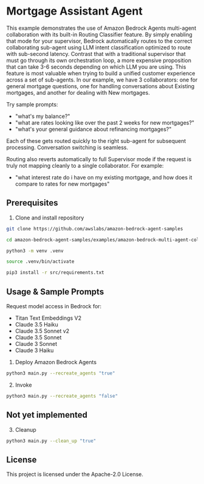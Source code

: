 # Mortgage Assistant Agent

This example demonstrates the use of Amazon Bedrock Agents multi-agent collaboration with its built-in Routing Classifier feature. By simply enabling that mode for your supervisor, Bedrock automatically routes to the correct collaborating sub-agent using LLM intent classification optimized to route with sub-second latency. Contrast that with a traditional supervisor that must go through its own orchestration loop, a more expensive proposition that can take 3-6 seconds depending on which LLM you are using. This feature is most valuable when trying to build a unified customer experience across a set of sub-agents. In our example, we have 3 collaborators: one for general mortgage questions, one for handling conversations about Existing mortgages, and another for dealing with New mortgages.

Try sample prompts:

- "what's my balance?"
- "what are rates looking like over the past 2 weeks for new mortgages?"
- "what's your general guidance about refinancing mortgages?"

Each of these gets routed quickly to the right sub-agent for subsequent processing.
Conversation switching is seamless.

Routing also reverts automatically to full Supervisor mode if the request is truly
not mapping cleanly to a single collaborator. For example:

- "what interest rate do i have on my existing mortgage, and how does it compare to rates for new mortgages"

## Prerequisites

1. Clone and install repository

```bash
git clone https://github.com/awslabs/amazon-bedrock-agent-samples

cd amazon-bedrock-agent-samples/examples/amazon-bedrock-multi-agent-collaboration/mortgage_assistant

python3 -m venv .venv

source .venv/bin/activate

pip3 install -r src/requirements.txt
```

## Usage & Sample Prompts

Request model access in Bedrock for:
- Titan Text Embeddings V2
- Claude 3.5 Haiku
- Claude 3.5 Sonnet v2
- Claude 3.5 Sonnet
- Claude 3 Sonnet
- Claude 3 Haiku


1. Deploy Amazon Bedrock Agents

```bash
python3 main.py --recreate_agents "true"
```

2. Invoke

```bash
python3 main.py --recreate_agents "false"
```

## Not yet implemented
3. Cleanup

```bash
python3 main.py --clean_up "true"
```

## License

This project is licensed under the Apache-2.0 License.